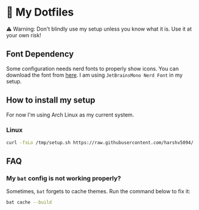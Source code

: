 # 🔨 My Dotfiles

⚠️ Warning: Don't blindly use my setup unless you know what it is. Use it at your own risk!

## Font Dependency

Some configuration needs nerd fonts to properly show icons. You can download the font from [here](https://www.nerdfonts.com/font-downloads). I am using `JetBrainsMono Nerd Font` in my setup.

## How to install my setup

For now I'm using Arch Linux as my current system.

### Linux

```bash
curl -fsLo /tmp/setup.sh https://raw.githubusercontent.com/harshv5094/.dotfiles/refs/heads/main/setup.sh && sh /tmp/setup.sh && rm -rf /tmp/setup.sh
```

## FAQ

### My `bat` config is not working properly?

Sometimes, `bat` forgets to cache themes. Run the command below to fix it:

```sh
bat cache --build
```
